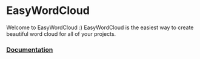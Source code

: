 # EasyWordCloud

Welcome to EasyWordCloud :) EasyWordCloud is the easiest way to create beautiful word cloud for all of your projects.

### [Documentation](http://kyu999.github.io/EasyWordCloud/)
